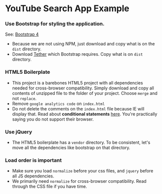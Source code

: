 # YouTube Search App Example

### Use Bootstrap for styling the application.

See: [Bootstrap 4](http://v4-alpha.getbootstrap.com/getting-started/download/)

* Because we are not using NPM, just download and copy what is on the `dist` directory.
* Download [Tether](http://tether.io/) which Bootstrap requires. Copy what is on `dist` directory.

### HTML5 Boilerplate

* This project is a barebones HTML5 project with all dependencies needed for cross-browser compatibility. Simply download and copy all contents of unzipped file to the folder of your project. Choose `merge` and not `replace`.
* Remove `google analytics code` on `index.html`
* Do not delete the comments on the `index.html` file because IE will display that. Read about **conditional statements** [here](https://msdn.microsoft.com/en-us/library/ms537512(v=vs.85).aspx). You're practically saying you do not support their browser.

### Use jQuery

* The HTML5 boilerplate has a `vendor` directory. To be consistent, let's move all the dependencies like bootstrap on that directory.

### Load order is important

* Make sure you load `normalize` before your css files, and `jquery` before all JS dependencies.
* We primarily need `normalize` for cross-browser compatibility. Read through the CSS file if you have time.
